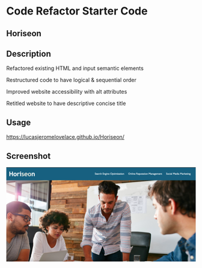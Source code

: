 # Code Refactor Starter Code

## Horiseon

## Description

Refactored existing HTML and input semantic elements

Restructured code to have logical & sequential  order

Improved website accessibility with alt attributes

Retitled website to have descriptive concise title

## Usage 
https://lucasjeromelovelace.github.io/Horiseon/

## Screenshot
<img src="./assets/images/screenshot.png" alt="horieson webpage screenshot">